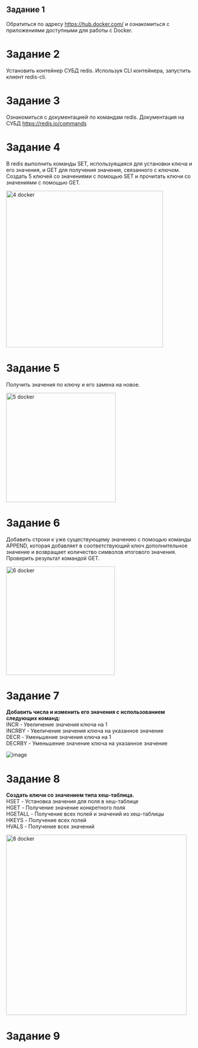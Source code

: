 ## Задание 1
Обратиться по адресу https://hub.docker.com/ и ознакомиться с приложениями доступными для работы с Docker. <br>
# Задание 2
Установить контейнер СУБД redis. Используя CLI контейнера, запустить клиент redis-cli. <br>
# Задание 3
Ознакомиться с документацией по командам redis. Документация на СУБД https://redis.io/commands <br>
# Задание 4
В redis выполнить команды SET, используящаяся для установки ключа и его значения, и GET для получения значения, связанного с ключом. 
Создать 5 ключей со значениями с помощью SET и прочитать ключи со значениями с помощью GET. <br>

<img width="424" alt="4 docker" src="https://github.com/user-attachments/assets/cf5e98dc-c379-410f-817e-b34a285878cd"> <br>

# Задание 5
Получить значения по ключу и его замена на новое. <br>

<img width="296" alt=" 5 docker" src="https://github.com/user-attachments/assets/509158b4-5636-48a4-818e-1f1988d68277"> <br>

# Задание 6
Добавить строки к уже существующему значению c помощью команды APPEND, которая добавляет в соответствующий ключ дополнительное значение и возвращает количество символов итогового значения. Проверить результат командой GET.<br>

<img width="294" alt="6 docker" src="https://github.com/user-attachments/assets/1baf4db1-1130-4f6d-9c76-153ca7590a92"> <br>

# Задание 7
__Добавить числа и изменить его значения с использованием следующих команд:__<br>INCR - Увеличение значения ключа на 1<br> INCRBY - Увеличение значения ключа на указанное значение <br> DECR - Уменьшение значения ключа на 1 <br> DECRBY - Уменьшение значение ключа на указанное значение <br>

![image](https://github.com/user-attachments/assets/85fc5bd2-027a-46a1-8a69-10a2f4bd915f) <br>

# Задание 8
__Создать ключи со значением типа хеш-таблица.__<br>
HSET - Установка значения для поля в хеш-таблице <br> HGET - Получение значение конкретного поля <br> HGETALL - Получение всех полей и значений из хеш-таблицы<br>HKEYS - Получение всех полей<br>HVALS - Получение всех значений <br>

<img width="488" alt="8 docker" src="https://github.com/user-attachments/assets/ccfaab7f-7269-41a8-bfc8-986da9b9413c"> <br>

# Задание 9

